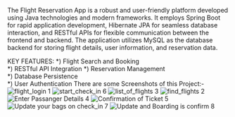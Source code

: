 The Flight Reservation App is a robust and user-friendly platform developed using Java technologies and modern frameworks.
 It employs Spring Boot for rapid application development, Hibernate JPA for seamless database interaction, and RESTful APIs for flexible communication between the frontend and backend. 
 The application utilizes MySQL as the database backend for storing flight details, user information, and reservation data. 
 
KEY FEATURES: 
 *) Flight Search and Booking  
 *) RESTful API Integration
 *) Reservation Management   
 *) Database Persistence  
 *) User Authentication 
 There are some Screenshots of this Project:- 
![flight_login 1](https://github.com/adarsh03108/flight_reservation/assets/155520119/c0911145-c74a-4c56-9b28-07b2769717fa)
![start_check_in 6](https://github.com/adarsh03108/flight_reservation/assets/155520119/e146f77d-c2e9-4b11-91db-415434725e91)
![list_of_flights 3](https://github.com/adarsh03108/flight_reservation/assets/155520119/aadcdfd0-4a9a-4b1d-9ec7-b2e25f6fe7d7)
![find_flights 2](https://github.com/adarsh03108/flight_reservation/assets/155520119/8175a224-29fa-4b7b-acbc-18de595f6ca7)
![Enter Passanger Details 4](https://github.com/adarsh03108/flight_reservation/assets/155520119/8ac2b456-3d45-407c-873f-54a8d4279de4)
![Confirmation of Ticket 5](https://github.com/adarsh03108/flight_reservation/assets/155520119/3129b04e-83c3-4a10-b73e-c2ea0e86087f)
![Update your bags on check_in 7](https://github.com/adarsh03108/flight_reservation/assets/155520119/5d9b76e0-b685-45e0-8774-62858fe6f86a)
![Update and Boarding is confirm 8](https://github.com/adarsh03108/flight_reservation/assets/155520119/d10bfb43-8209-4afe-b3a1-fc4f767c952e)





